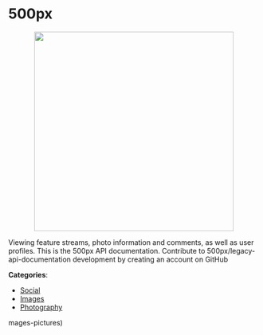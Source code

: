 # 500px
<p align="center">
    <img width="400" src="https://raw.githubusercontent.com/apis-list/apis-list/apis/500px/logo_256x256.png" />
</p>

Viewing feature streams, photo information and comments, as well as user profiles. This is the 500px API documentation. Contribute to 500px/legacy-api-documentation development by creating an account on GitHub



**Categories**:
- [Social](https://github.com/apis-list/apis-list#social)
- [Images](https://github.com/apis-list/apis-list#images)
- [Photography](https://github.com/apis-list/apis-list#photography)



mages-pictures)






